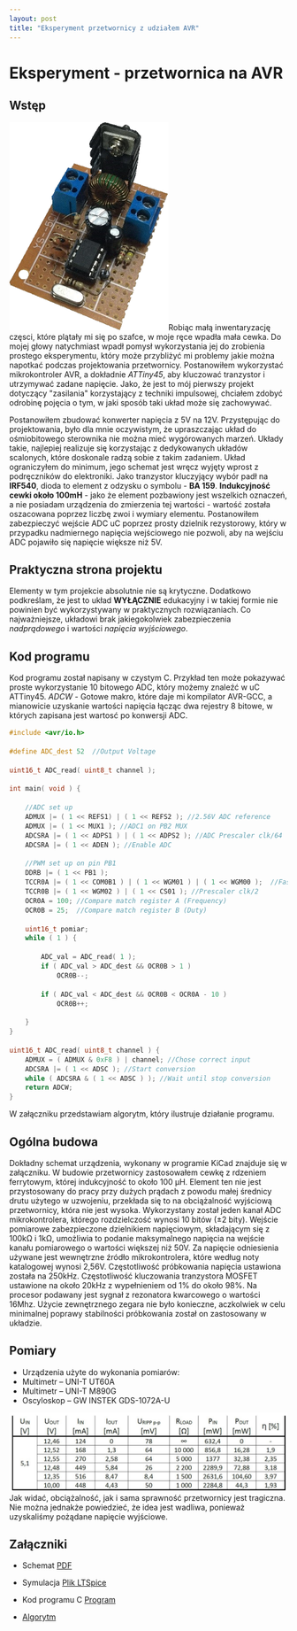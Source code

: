 ```yaml
---
layout: post
title: "Eksperyment przetwornicy z udziałem AVR"
---
```

# Eksperyment - przetwornica na AVR

## Wstęp
![](_articles/assets/przetwornica/uklad.png)Robiąc małą inwentaryzację częsci, które plątały mi się po szafce, w moje ręce wpadła mała cewka. Do mojej głowy natychmiast wpadł pomysł wykorzystania jej do zrobienia prostego eksperymentu, który może przybliżyć mi problemy jakie można napotkać podczas projektowania przetwornicy. Postanowiłem wykorzystać mikrokontroler AVR, a dokładnie _ATTiny45_, aby kluczować tranzystor i utrzymywać zadane napięcie. Jako, że jest to mój pierwszy projekt dotyczący "zasilania" korzystający z techniki impulsowej, chciałem zdobyć odrobinę pojęcia o tym, w jaki sposób taki układ może się zachowywać.

Postanowiłem zbudować konwerter napięcia z 5V na 12V. Przystępując do projektowania, było dla mnie oczywistym, że upraszczając układ do ośmiobitowego sterownika nie można mieć wygórowanych marzeń. Układy takie, najlepiej realizuje się korzystając z dedykowanych układów scalonych, które doskonale radzą sobie z takim zadaniem.
Układ ograniczyłem do minimum, jego schemat jest wręcz wyjęty wprost z podręczników do elektroniki. Jako tranzystor kluczyjący wybór padł na **IRF540**, dioda to element z odzysku o symbolu - **BA 159**. **Indukcyjność cewki około 100mH** - jako że element pozbawiony jest wszelkich oznaczeń, a nie posiadam urządzenia do zmierzenia tej wartości - wartość została oszacowana poprzez liczbę zwoi i wymiary elementu. Postanowiłem zabezpieczyć wejście ADC uC poprzez prosty dzielnik rezystorowy, który w przypadku nadmiernego napięcia wejściowego nie pozwoli, aby na wejściu ADC pojawiło się napięcie większe niż 5V.

## Praktyczna strona projektu
Elementy w tym projekcie absolutnie nie są krytyczne. Dodatkowo podkreślam, że jest to układ **WYŁĄCZNIE** edukacyjny i w takiej formie nie powinien być wykorzystywany w praktycznych rozwiązaniach. Co najważniejsze, układowi brak jakiegokolwiek zabezpieczenia _nadprądowego_ i wartości _napięcia wyjściowego_.

## Kod programu
Kod programu został napisany w czystym C. Przykład ten może pokazywać proste wykorzystanie 10 bitowego ADC, który możemy znaleźć w uC ATTiny45. _ADCW_ - Gotowe makro, które daje mi kompilator AVR-GCC, a mianowicie uzyskanie wartości napięcia łącząc dwa rejestry 8 bitowe, w których zapisana jest wartosć po konwersji ADC.
```C
#include <avr/io.h>

#define ADC_dest 52  //Output Voltage

uint16_t ADC_read( uint8_t channel );

int main( void ) {

    //ADC set up
    ADMUX |= ( 1 << REFS1) | ( 1 << REFS2 ); //2.56V ADC reference
    ADMUX |= ( 1 << MUX1 ); //ADC1 on PB2 MUX
    ADCSRA |= ( 1 << ADPS1 ) | ( 1 << ADPS2 ); //ADC Prescaler clk/64
    ADCSRA |= ( 1 << ADEN ); //Enable ADC

    //PWM set up on pin PB1
    DDRB |= ( 1 << PB1 );
    TCCR0A |= ( 1 << COM0B1 ) | ( 1 << WGM01 ) | ( 1 << WGM00 );  //Fast PWM Mode on pin PB1
    TCCR0B |= ( 1 << WGM02 ) | ( 1 << CS01 ); //Prescaler clk/2
    OCR0A = 100; //Compare match register A (Frequency)
    OCR0B = 25;  //Compare match register B (Duty)

    uint16_t pomiar;
    while ( 1 ) {

        ADC_val = ADC_read( 1 );
        if ( ADC_val > ADC_dest && OCR0B > 1 )
            OCR0B--;

        if ( ADC_val < ADC_dest && OCR0B < OCR0A - 10 )
            OCR0B++;

    }
}

uint16_t ADC_read( uint8_t channel ) {
    ADMUX = ( ADMUX & 0xF8 ) | channel; //Chose correct input
    ADCSRA |= ( 1 << ADSC ); //Start conversion
    while ( ADCSRA & ( 1 << ADSC ) ); //Wait until stop conversion
    return ADCW;
}

```
W załączniku przedstawiam algorytm, który ilustruje działanie programu.


## Ogólna budowa
Dokładny schemat urządzenia, wykonany w programie KiCad znajduje się w załączniku. W budowie przetwornicy zastosowałem cewkę z rdzeniem ferrytowym, której indukcyjność to około 100 μH. Element ten nie jest przystosowany do pracy przy dużych prądach z powodu małej średnicy drutu użytego w uzwojeniu, przekłada się to na obciążalność wyjściową przetwornicy, która nie jest wysoka.
	Wykorzystany został jeden kanał ADC mikrokontrolera, którego rozdzielczość wynosi 10 bitów (±2 bity). Wejście pomiarowe zabezpieczone dzielnikiem napięciowym, składającym się z 100kΩ  i 1kΩ, umożliwia to podanie maksymalnego napięcia na wejście kanału pomiarowego o wartości większej niż 50V. Za napięcie odniesienia używane jest wewnętrzne źródło mikrokontrolera, które według noty katalogowej wynosi 2,56V. Częstotliwość próbkowania napięcia ustawiona została na 250kHz. Częstotliwość kluczowania tranzystora MOSFET ustawione na około 20kHz z wypełnieniem od 1% do około 98%. Na procesor podawany jest sygnał z rezonatora kwarcowego o wartości 16Mhz. Użycie zewnętrznego zegara nie było konieczne, aczkolwiek w celu minimalnej poprawy stabilności próbkowania został on zastosowany w układzie.

## Pomiary
- Urządzenia użyte do wykonania pomiarów:
- Multimetr – UNI-T UT60A
- Multimetr – UNI-T M890G
- Oscyloskop – GW INSTEK GDS-1072A-U

![](_articles/assets/przetwornica/tabela.jpg)Jak widać, obciążalność, jak i sama sprawność przetwornicy jest tragiczna. Nie można jednakże powiedzieć, że idea jest wadliwa, ponieważ uzyskaliśmy pożądane napięcie wyjściowe.

## Załączniki
- Schemat [PDF][a6d5ede6]
- Symulacja [Plik LTSpice][fca5c106]
- Kod programu C [Program][7968bcce]
- [Algorytm][99498e14]

  [a6d5ede6]: http://myalski.co.uk/attachments/avrprzetwornica/schemat.pdf "PDF"
  [fca5c106]: http://myalski.co.uk/attachments/avrprzetwornica/symulacja.asc "Plik LTSpice"
  [7968bcce]: http://myalski.co.uk/attachments/avrprzetwornica/kod.c "Program"
  [99498e14]: http://myalski.co.uk/attachments/avrprzetwornica/diagram.png "Algorytm"
